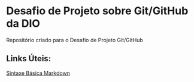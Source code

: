 # Desafio de Projeto sobre Git/GitHub da DIO
Repositório criado para o Desafio de Projeto Git/GitHub

## Links Úteis:
[Sintaxe Básica Markdown](https://www.markdownguide.org/basic-syntax/)
